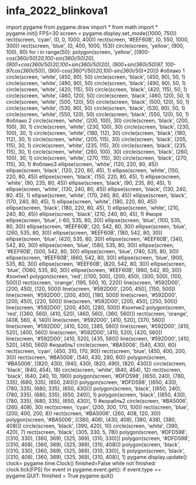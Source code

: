 # infa_2022_blinkova1
import pygame
from pygame.draw import *
from math import *
pygame.init()
FPS=30
screen = pygame.display.set_mode((1000, 750))
rect(screen, 'cyan', (0, 0, 1000, 400))
rect(screen, '#EEF60B', (0, 550, 1000, 300))
rect(screen, 'blue', (0, 400, 1000, 153))
circle(screen, 'yellow', (900, 100), 80)
for i in range(50):
    polygon(screen, 'yellow', [(900-cos(360*i/50)*20,100-sin(360*i/50)*20), (900+cos(360*i/50)*20,100+sin(360*i/50)*20), (900+sin(360*i/50)*97, 100-97*cos(360*i/50)), (900-cos(360*i/50)*20,100-sin(360*i/50)*20)])
#облако 1
circle(screen, 'white', (450, 90), 50)
circle(screen, 'black', (450, 90), 50, 1)
circle(screen, 'white', (490, 90), 50)
circle(screen, 'black', (490, 90), 50, 1)
circle(screen, 'white', (420, 115), 50)
circle(screen, 'black', (420, 115), 50, 1)
circle(screen, 'white', (460, 120), 50)
circle(screen, 'black', (460, 120), 50, 1)
circle(screen, 'white', (500, 120), 50)
circle(screen, 'black', (500, 120), 50, 1)
circle(screen, 'white', (530, 90), 50)
circle(screen, 'black', (530, 90), 50, 1)
circle(screen, 'white', (550, 120), 50)
circle(screen, 'black', (550, 120), 50, 1)
#облако 2
circle(screen, 'white', (200, 100), 30)
circle(screen, 'black', (200, 100), 30, 1)
circle(screen, 'white', (230, 100), 30)
circle(screen, 'black', (230, 100), 30, 1)
circle(screen, 'white', (180, 112), 30)
circle(screen, 'black', (180, 112), 30, 1)
circle(screen, 'white', (205, 115), 30)
circle(screen, 'black', (205, 115), 30, 1)
circle(screen, 'white', (235, 115), 30)
circle(screen, 'black', (235, 115), 30, 1)
circle(screen, 'white', (260, 100), 30)
circle(screen, 'black', (260, 100), 30, 1)
circle(screen, 'white', (270, 115), 30)
circle(screen, 'black', (270, 115), 30, 1)
#облако3
ellipse(screen, 'white', (120, 220, 80, 45))
ellipse(screen, 'black', (120, 220, 80, 45), 1)
ellipse(screen, 'white', (150, 220, 80, 45))
ellipse(screen, 'black', (150, 220, 80, 45), 1)
ellipse(screen, 'white', (90, 235, 80, 45))
ellipse(screen, 'black', (90, 235, 80, 45), 1)
ellipse(screen, 'white', (130, 240, 80, 45))
ellipse(screen, 'black', (130, 240, 80, 45), 1)
ellipse(screen, 'white', (170, 240, 80, 45))
ellipse(screen, 'black', (170, 240, 80, 45), 1)
ellipse(screen, 'white', (180, 220, 80, 45))
ellipse(screen, 'black', (180, 220, 80, 45), 1)
ellipse(screen, 'white', (210, 240, 80, 45))
ellipse(screen, 'black', (210, 240, 80, 45), 1)
#море
ellipse(screen, 'blue', (-60, 535, 80, 30))
ellipse(screen, 'blue', (100, 535, 80, 30))
ellipse(screen, '#EEF60B', (20, 542, 80, 30))
ellipse(screen, 'blue', (260, 535, 80, 30))
ellipse(screen, '#EEF60B', (180, 542, 80, 30))
ellipse(screen, 'blue', (420, 535, 80, 30))
ellipse(screen, '#EEF60B', (340, 542, 80, 30))
ellipse(screen, 'blue', (580, 535, 80, 30))
ellipse(screen, '#EEF60B', (500, 542, 80, 30))
ellipse(screen, 'blue', (740, 535, 80, 30))
ellipse(screen, '#EEF60B', (660, 542, 80, 30))
ellipse(screen, 'blue', (900, 535, 80, 30))
ellipse(screen, '#EEF60B', (820, 542, 80, 30))
ellipse(screen, 'blue', (1060, 535, 80, 30))
ellipse(screen, '#EEF60B', (980, 542, 80, 30))
#зонтик1
polygon(screen, 'red', [(100, 500), (200, 450), (300, 500), (100, 500)])
rect(screen, 'orange', (195, 500, 10, 220))
line(screen, '#592D00', [200, 450], [120, 500])
line(screen, '#592D00', [200, 450], [150, 500])
line(screen, '#592D00', [200, 450], [180, 500])
line(screen, '#592D00', [200, 450], [220, 500])
line(screen, '#592D00', [200, 450], [250, 500])
line(screen, '#592D00', [200, 450], [280, 500])
#зонтик2
polygon(screen, 'red', [(360, 560), (410, 520), (460, 560), (360, 560)])
rect(screen, 'orange', (408, 560, 4, 140))
line(screen, '#592D00', [410, 520], [370, 560])
line(screen, '#592D00', [410, 520], [385, 560])
line(screen, '#592D00', [410, 520], [400, 560])
line(screen, '#592D00', [410, 520], [420, 560])
line(screen, '#592D00', [410, 520], [435, 560])
line(screen, '#592D00', [410, 520], [450, 560])
#корабль1
circle(screen, '#BA5006', (540, 430), 60)
rect(screen, 'cyan', (450, 310, 170, 90))
rect(screen, 'blue', (450, 400, 200, 30))
rect(screen, '#BA5006', (540, 430, 280, 60))
polygon(screen, '#BA5006', [(820, 430), (940, 430), (820, 490), (820, 430)])
circle(screen, 'black', (840, 454), 18)
circle(screen, 'white', (840, 454), 12)
rect(screen, 'black', (640, 240, 10, 190))
polygon(screen, '#DFD598', [(650, 240), (780, 335), (680, 335), (650, 240)])
polygon(screen, '#DFD598', [(650, 430), (780, 335), (680, 335), (650, 430)])
polygon(screen, 'black', [(650, 240), (780, 335), (680, 335), (650, 240)], 1)
polygon(screen, 'black', [(650, 430), (780, 335), (680, 335), (650, 430)], 1)
#корабль2
circle(screen, '#BA5006', (260, 408), 30)
rect(screen, 'cyan', (200, 300, 170, 100))
rect(screen, 'blue', (200, 400, 200, 8))
rect(screen, '#BA5006', (260, 408, 120, 30))
polygon(screen, '#BA5006', [(380, 408), (430, 408), (380, 438), (380, 408)])
circle(screen, 'black', (390, 420), 10)
circle(screen, 'white', (390, 420), 7)
rect(screen, 'black', (305, 330, 5, 78))
polygon(screen, '#DFD598', [(310, 330), (360, 369), (325, 369), (310, 330)])
polygon(screen, '#DFD598', [(310, 408), (360, 369), (325, 369), (310, 408)])
polygon(screen, 'black', [(310, 330), (360, 369), (325, 369), (310, 330)], 1)
polygon(screen, 'black', [(310, 408), (360, 369), (325, 369), (310, 408)], 1)
pygame.display.update()
clock= pygame.time.Clock()
finished=False
while not finished:
    clock.tick(FPS)
    for event in pygame.event.get():
        if event.type == pygame.QUIT:
            finished = True
pygame.quit()
